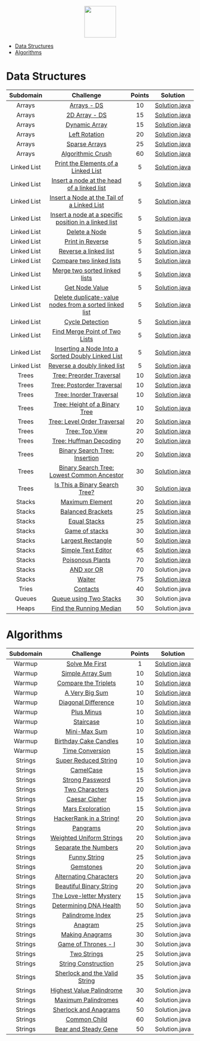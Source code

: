 <p align="center">
    <a href="https://www.hackerrank.com/RodneyShag">
        <img height=85 src="https://d3keuzeb2crhkn.cloudfront.net/hackerrank/assets/styleguide/logo_wordmark-f5c5eb61ab0a154c3ed9eda24d0b9e31.svg">
    </a>

</p>



* [Data Structures](#data-structures)
* [Algorithms](#algorithms)

# Data Structures

|    Subdomain    |                                                                        Challenge                                                                       | Points |                                                                                                  Solution                                                                                                  |
|:---------------:|:------------------------------------------------------------------------------------------------------------------------------------------------------:|:------:|:----------------------------------------------------------------------------------------------------------------------------------------------------------------------------------------------------------:|
|      Arrays     | [Arrays - DS](https://www.hackerrank.com/challenges/arrays-ds)                                                                                         |   10   | [Solution.java](https://github.com/dalyodhran/HackerRank_Work/blob/master/Data%20Structures/Arrays/Arrays-DS.java)                                                                   |
|      Arrays     | [2D Array - DS](https://www.hackerrank.com/challenges/2d-array)                                                                                        |   15   | [Solution.java](https://github.com/dalyodhran/HackerRank_Work/blob/master/Data%20Structures/Arrays/2D-Arrays-DS.java)                                                               |
|      Arrays     | [Dynamic Array](https://www.hackerrank.com/challenges/dynamic-array)                                                                                   |   15   | [Solution.java](https://github.com/dalyodhran/HackerRank_Work/blob/master/Data%20Structures/Arrays/Dynamic-Array.java)                                                                   |
|      Arrays     | [Left Rotation](https://www.hackerrank.com/challenges/array-left-rotation)                                                                             |   20   | [Solution.java](https://github.com/dalyodhran/HackerRank_Work/blob/master/Data%20Structures/Arrays/Left-Rotation.java)                                                                   |
|      Arrays     | [Sparse Arrays](https://www.hackerrank.com/challenges/sparse-arrays)                                                                                   |   25   | [Solution.java](https://github.com/dalyodhran/HackerRank_Work/blob/master/Data%20Structures/Arrays/Sparse-Arrays.java)                                                                   |
|      Arrays     | [Algorithmic Crush](https://www.hackerrank.com/challenges/crush)                                                                                       |   60   | [Solution.java](https://github.com/dalyodhran/HackerRank_Work/blob/master/Data%20Structures/Arrays/Array-Manipulation.java)                                                               |
|   Linked List   | [Print the Elements of a Linked List](https://www.hackerrank.com/challenges/print-the-elements-of-a-linked-list)                                       |    5   | [Solution.java](https://github.com/dalyodhran/HackerRank_Work/blob/master/Data%20Structures/LinkedList/PrintLinkList.java)                           |
|   Linked List   | [Insert a node at the head of a linked list](https://www.hackerrank.com/challenges/insert-a-node-at-the-head-of-a-linked-list)                         |    5   | [Solution.java](https://github.com/dalyodhran/HackerRank_Work/blob/master/Data%20Structures/LinkedList/InsertNode.java)              |
|   Linked List   | [Insert a Node at the Tail of a Linked List](https://www.hackerrank.com/challenges/insert-a-node-at-the-tail-of-a-linked-list)                         |    5   | [Solution.java](https://github.com/dalyodhran/HackerRank_Work/blob/master/Data%20Structures/LinkedList/InsertNodeTail.java)              |
|   Linked List   | [Insert a node at a specific position in a linked list](https://www.hackerrank.com/challenges/insert-a-node-at-a-specific-position-in-a-linked-list)   |    5   | [Solution.java](https://github.com/dalyodhran/HackerRank_Work/blob/master/Data%20Structures/LinkedList/InsertNodeAtPosition.java) |
|   Linked List   | [Delete a Node](https://www.hackerrank.com/challenges/delete-a-node-from-a-linked-list)                                                                |    5   | [Solution.java](https://github.com/dalyodhran/HackerRank_Work/blob/master/Data%20Structures/LinkedList/DeleteNode.java)                                                         |
|   Linked List   | [Print in Reverse](https://www.hackerrank.com/challenges/print-the-elements-of-a-linked-list-in-reverse)                                               |    5   | [Solution.java](https://github.com/dalyodhran/HackerRank_Work/blob/master/Data%20Structures/LinkedList/PrintReveres.java)                                                      |
|   Linked List   | [Reverse a linked list](https://www.hackerrank.com/challenges/reverse-a-linked-list)                                                                   |    5   | [Solution.java](https://github.com/dalyodhran/HackerRank_Work/blob/master/Data%20Structures/LinkedList/ReverseLinkedList.java)                                               |
|   Linked List   | [Compare two linked lists](https://www.hackerrank.com/challenges/compare-two-linked-lists)                                                             |    5   | [Solution.java](https://github.com/dalyodhran/HackerRank_Work/blob/master/Data%20Structures/LinkedList/CompareLinkList.java)                                            |
|   Linked List   | [Merge two sorted linked lists](https://www.hackerrank.com/challenges/merge-two-sorted-linked-lists)                                                   |    5   | [Solution.java](https://github.com/dalyodhran/HackerRank_Work/blob/master/Data%20Structures/LinkedList/MergeLinkList.java)                                     |
|   Linked List   | [Get Node Value](https://www.hackerrank.com/challenges/get-the-value-of-the-node-at-a-specific-position-from-the-tail)                                 |    5   | [Solution.java](https://github.com/dalyodhran/HackerRank_Work/blob/master/Data%20Structures/LinkedList/GetNodeValue.java)                                                        |
|   Linked List   | [Delete duplicate-value nodes from a sorted linked list](https://www.hackerrank.com/challenges/delete-duplicate-value-nodes-from-a-sorted-linked-list) |    5   | [Solution.java](https://github.com/dalyodhran/HackerRank_Work/blob/master/Data%20Structures/LinkedList/DeleteDuplicateNodes.java)      |
|   Linked List   | [Cycle Detection](https://www.hackerrank.com/challenges/detect-whether-a-linked-list-contains-a-cycle)                                                 |    5   | [Solution.java](https://github.com/dalyodhran/HackerRank_Work/blob/master/Data%20Structures/LinkedList/CycleDetection.java)                                                         |
|   Linked List   | [Find Merge Point of Two Lists](https://www.hackerrank.com/challenges/find-the-merge-point-of-two-joined-linked-lists)                                 |    5   | [Solution.java](https://github.com/dalyodhran/HackerRank_Work/blob/master/Data%20Structures/LinkedList/FindMergePointLinkLists.java)                                   |
|   Linked List   | [Inserting a Node Into a Sorted Doubly Linked List](https://www.hackerrank.com/challenges/insert-a-node-into-a-sorted-doubly-linked-list)              |    5   | [Solution.java](https://github.com/dalyodhran/HackerRank_Work/blob/master/Data%20Structures/LinkedList/InsertNodeDoublyLinkedList.java)         |
|   Linked List   | [Reverse a doubly linked list](https://www.hackerrank.com/challenges/reverse-a-doubly-linked-list)                                                     |    5   | [Solution.java](https://github.com/dalyodhran/HackerRank_Work/blob/master/Data%20Structures/LinkedList/ReverseDoublyLinkedList.java)                                      |
|      Trees      | [Tree: Preorder Traversal](https://www.hackerrank.com/challenges/tree-preorder-traversal)                                                              |   10   | [Solution.java](https://github.com/dalyodhran/HackerRank_Work/blob/master/Data%20Structures/Trees/PostOrderTraversal.java)                                                    |
|      Trees      | [Tree: Postorder Traversal](https://www.hackerrank.com/challenges/tree-postorder-traversal)                                                            |   10   | [Solution.java](https://github.com/dalyodhran/HackerRank_Work/blob/master/Data%20Structures/Trees/PostOrderTraversal.java)                                                   |
|      Trees      | [Tree: Inorder Traversal](https://www.hackerrank.com/challenges/tree-inorder-traversal)                                                                |   10   | [Solution.java](https://github.com/dalyodhran/HackerRank_Work/blob/master/Data%20Structures/Trees/InOrderTraversal.java)                                                     |
|      Trees      | [Tree: Height of a Binary Tree](https://www.hackerrank.com/challenges/tree-height-of-a-binary-tree)                                                    |   10   | [Solution.java](https://github.com/dalyodhran/HackerRank_Work/blob/master/Data%20Structures/Trees/HeightOfTree.java)                                         |
|      Trees      | [Tree: Level Order Traversal](https://www.hackerrank.com/challenges/tree-level-order-traversal)                                                        |   20   | [Solution.java](https://github.com/dalyodhran/HackerRank_Work/blob/master/Data%20Structures/Trees/LevelOrderTraversal.java)                                               |
|      Trees      | [Tree: Top View](https://www.hackerrank.com/challenges/tree-top-view)                                                                                  |   20   | [Solution.java](https://github.com/dalyodhran/HackerRank_Work/blob/master/Data%20Structures/Trees/TopViewTree.java)                                                              |
|      Trees      | [Tree: Huffman Decoding](https://www.hackerrank.com/challenges/tree-huffman-decoding)                                                                  |   20   | [Solution.java](https://github.com/dalyodhran/HackerRank_Work/blob/master/Data%20Structures/Trees/HuffmanDecoder.java)                                                      |
|      Trees      | [Binary Search Tree: Insertion](https://www.hackerrank.com/challenges/binary-search-tree-insertion)                                                    |   20   | [Solution.java](https://github.com/dalyodhran/HackerRank_Work/blob/master/Data%20Structures/Trees/InsertingNode.java)                                             |
|      Trees      | [Binary Search Tree: Lowest Common Ancestor](https://www.hackerrank.com/challenges/binary-search-tree-lowest-common-ancestor)                          |   30   | [Solution.java](https://github.com/dalyodhran/HackerRank_Work/blob/master/Data%20Structures/Trees/LowestCommanAncester.java)                            |
|      Trees      | [Is This a Binary Search Tree?](https://www.hackerrank.com/challenges/is-binary-search-tree)                                                           |   30   | [Solution.java](https://github.com/dalyodhran/HackerRank_Work/blob/master/Data%20Structures/Trees/IsBinarySearchTree.java)                                             |
|      Stacks     | [Maximum Element](https://www.hackerrank.com/challenges/maximum-element)                                                                               |   20   | [Solution.java](https://github.com/dalyodhran/HackerRank_Work/blob/master/Data%20Structures/Trees/MaxElement.java)                                                                 |
|      Stacks     | [Balanced Brackets](https://www.hackerrank.com/challenges/balanced-brackets)                                                                           |   25   | [Solution.java](https://github.com/dalyodhran/HackerRank_Work/blob/master/Data%20Structures/Trees/BalenceBrakets.java)                                                               |
|      Stacks     | [Equal Stacks](https://www.hackerrank.com/challenges/equal-stacks)                                                                           |   25   | [Solution.java](https://github.com/dalyodhran/HackerRank_Work/blob/master/Data%20Structures/Trees/EqualStacks.java)                                                               |
|      Stacks     | [Game of stacks](https://www.hackerrank.com/challenges/game-of-two-stacks)                                                                           |   30   | [Solution.java](https://github.com/dalyodhran/HackerRank_Work/blob/master/Data%20Structures/Trees/GameOfTwoStacks.java)                                                              |
|      Stacks     | [Largest Rectangle](https://www.hackerrank.com/challenges/largest-rectangle)                                                                           |   50   | [Solution.java](https://github.com/dalyodhran/HackerRank_Work/blob/master/Data%20Structures/Trees/LargestRectangle.java)                                                               |
|      Stacks     | [Simple Text Editor](https://www.hackerrank.com/challenges/simple-text-editor)                                                                           |   65   | [Solution.java](https://github.com/dalyodhran/HackerRank_Work/blob/master/Data%20Structures/Trees/SimpleTextEditor.java)                                                               |
|      Stacks     | [Poisonous Plants](https://www.hackerrank.com/challenges/poisonous-plants)                                                                           |   70   | [Solution.java](https://github.com/dalyodhran/HackerRank_Work/blob/master/Data%20Structures/Trees/PoisonousPlants.java)                                                               |
|      Stacks     | [AND xor OR](https://www.hackerrank.com/challenges/and-xor-or)                                                                           |   70   | Solution.java                                                               |
|      Stacks     | [Waiter](https://www.hackerrank.com/challenges/waiter)                                                                           |   75   | [Solution.java](https://github.com/dalyodhran/HackerRank_Work/blob/master/Data%20Structures/Trees/Waiter.java)                                                               |
|      Tries      | [Contacts](https://www.hackerrank.com/challenges/contacts)                                                                                             |   40   | Solution.java                                                                            |
|      Queues     | [Queue using Two Stacks](https://www.hackerrank.com/challenges/queue-using-two-stacks)                                                                 |   30   | Solution.java                                                      |
|      Heaps      | [Find the Running Median](https://www.hackerrank.com/challenges/find-the-running-median)                                                               |   50   | Solution.java                                                      |



# Algorithms

|    Subdomain    |                                                                        Challenge                                                                       | Points |                                                                                                  Solution                                                                                                  |
|:---------------:|:------------------------------------------------------------------------------------------------------------------------------------------------------:|:------:|:----------------------------------------------------------------------------------------------------------------------------------------------------------------------------------------------------------:|
|      Warmup     | [Solve Me First](https://www.hackerrank.com/challenges/solve-me-first)                                                                                         |   1   | [Solution.java](https://github.com/dalyodhran/HackerRank/blob/master/Algorithms/Warmup/SolveMeFirst.java)                                                                   |
|      Warmup     | [Simple Array Sum](https://www.hackerrank.com/challenges/simple-array-sum)                                                                                         |   10   | [Solution.java](https://github.com/dalyodhran/HackerRank/blob/master/Algorithms/Warmup/SimpleArraySum.java)                                                                   |
|      Warmup     | [Compare the Triplets](https://www.hackerrank.com/challenges/compare-the-triplets)                                                                                         |   10   | [Solution.java](https://github.com/dalyodhran/HackerRank/blob/master/Algorithms/Warmup/CompareTheTriplets.java)                                                                   |
|      Warmup     | [A Very Big Sum](https://www.hackerrank.com/challenges/a-very-big-sum)                                                                                         |   10   | [Solution.java](https://github.com/dalyodhran/HackerRank/blob/master/Algorithms/Warmup/AVeryBigSum.java)                                                                   |
|      Warmup     | [Diagonal Difference](https://www.hackerrank.com/challenges/diagonal-difference)                                                                                         |   10   | [Solution.java](https://github.com/dalyodhran/HackerRank/blob/master/Algorithms/Warmup/DiagonalDifference.java)                                                                   |
|      Warmup     | [Plus Minus](https://www.hackerrank.com/challenges/plus-minus)                                                                                         |   10   | [Solution.java](https://github.com/dalyodhran/HackerRank/blob/master/Algorithms/Warmup/PlusMinus.java)                                                                   |
|      Warmup     | [Staircase](https://www.hackerrank.com/challenges/staircase)                                                                                         |   10   | [Solution.java](https://github.com/dalyodhran/HackerRank/blob/master/Algorithms/Warmup/Staircase.java)                                                                   |
|      Warmup     | [Mini-Max Sum](https://www.hackerrank.com/challenges/mini-max-sum)                                                                                         |   10   | [Solution.java](https://github.com/dalyodhran/HackerRank/blob/master/Algorithms/Warmup/Mini-MaxSum.java)                                                                   |
|      Warmup     | [Birthday Cake Candles](https://www.hackerrank.com/challenges/birthday-cake-candles)                                                                                         |   10   | [Solution.java](https://github.com/dalyodhran/HackerRank/blob/master/Algorithms/Warmup/BirthdayCakeCandles.java)                                                                   |
|      Warmup     | [Time Conversion](https://www.hackerrank.com/challenges/time-conversion)                                                                                         |   15   | [Solution.java](https://github.com/dalyodhran/HackerRank/blob/master/Algorithms/Warmup/TimeConversion.java)                                                                   |
|      Strings     | [Super Reduced String](https://www.hackerrank.com/challenges/reduced-string)                                                                                         |   10   | Solution.java                                                                   |
|      Strings     | [CamelCase](https://www.hackerrank.com/challenges/camelcase)                                                                                         |   15   | Solution.java                                                                   |
|      Strings     | [Strong Password](https://www.hackerrank.com/challenges/strong-password)                                                                                         |   15   | Solution.java                                                                   |
|      Strings     | [Two Characters](https://www.hackerrank.com/challenges/two-characters)                                                                                         |   20   | Solution.java                                                                   |
|      Strings     | [Caesar Cipher](https://www.hackerrank.com/challenges/caesar-cipher-1)                                                                                         |   15   | Solution.java                                                                   |
|      Strings     | [Mars Exploration](https://www.hackerrank.com/challenges/mars-exploration)                                                                                         |   15   | Solution.java                                                                   |
|      Strings     | [HackerRank in a String!](https://www.hackerrank.com/challenges/hackerrank-in-a-string)                                                                                         |   20   | Solution.java                                                                   |
|      Strings     | [Pangrams](https://www.hackerrank.com/challenges/pangrams)                                                                                         |   20   | Solution.java                                                                   |
|      Strings     | [Weighted Uniform Strings](https://www.hackerrank.com/challenges/weighted-uniform-string)                                                                                         |   20   | Solution.java                                                                   |
|      Strings     | [Separate the Numbers](https://www.hackerrank.com/challenges/separate-the-numbers)                                                                                         |   20   | Solution.java                                                                   |
|      Strings     | [Funny String](https://www.hackerrank.com/challenges/funny-stringg)                                                                                         |   25   | Solution.java                                                                   |
|      Strings     | [Gemstones](https://www.hackerrank.com/challenges/gem-stones)                                                                                         |   20   | Solution.java                                                                   |
|      Strings     | [Alternating Characters](https://www.hackerrank.com/challenges/alternating-characters)                                                                                         |   20   | Solution.java                                                                   |
|      Strings     | [Beautiful Binary String](https://www.hackerrank.com/challenges/beautiful-binary-string)                                                                                         |   20   | Solution.java                                                                   |
|      Strings     | [The Love-letter Mystery](https://www.hackerrank.com/challenges/the-love-letter-mystery)                                                                                         |   15   | Solution.java                                                                   |
|      Strings     | [Determining DNA Health](https://www.hackerrank.com/challenges/determining-dna-health)                                                                                         |   50   | Solution.java                                                                   |
|      Strings     | [Palindrome Index](https://www.hackerrank.com/challenges/palindrome-index)                                                                                         |   25   | Solution.java                                                                   |
|      Strings     | [Anagram](https://www.hackerrank.com/challenges/anagram)                                                                                         |   25   | Solution.java                                                                   |
|      Strings     | [Making Anagrams](https://www.hackerrank.com/challenges/making-anagrams)                                                                                         |   30   | Solution.java                                                                   |
|      Strings     | [Game of Thrones - I](https://www.hackerrank.com/challenges/game-of-thrones)                                                                                         |   30   | Solution.java                                                                   |
|      Strings     | [Two Strings](https://www.hackerrank.com/challenges/two-strings)                                                                                         |   25   | Solution.java                                                                   |
|      Strings     | [String Construction](https://www.hackerrank.com/challenges/string-construction)                                                                                         |   25   | Solution.java                                                                   |
|      Strings     | [Sherlock and the Valid String](https://www.hackerrank.com/challenges/sherlock-and-valid-string)                                                                                         |   35   | Solution.java                                                                   |
|      Strings     | [Highest Value Palindrome](https://www.hackerrank.com/challenges/richie-rich)                                                                                         |   30   | Solution.java                                                                   |
|      Strings     | [Maximum Palindromes](https://www.hackerrank.com/challenges/maximum-palindromes)                                                                                         |   40   | Solution.java                                                                   |
|      Strings     | [Sherlock and Anagrams](https://www.hackerrank.com/challenges/sherlock-and-anagrams)                                                                                         |   50   | Solution.java                                                                   |
|      Strings     | [Common Child](https://www.hackerrank.com/challenges/common-child)                                                                                         |   60   | Solution.java                                                                   |
|      Strings     | [Bear and Steady Gene](https://www.hackerrank.com/challenges/bear-and-steady-gene)                                                                                         |   50   | Solution.java                                                                   |
